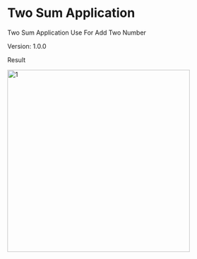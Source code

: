 # Two Sum Application

Two Sum Application Use For Add Two Number

Version: 1.0.0

Result

<img width="413" alt="1" src="https://github.com/tcvduc/two-sum/assets/44729657/58abe02c-83e2-44c5-ab72-37c16689dac8">
